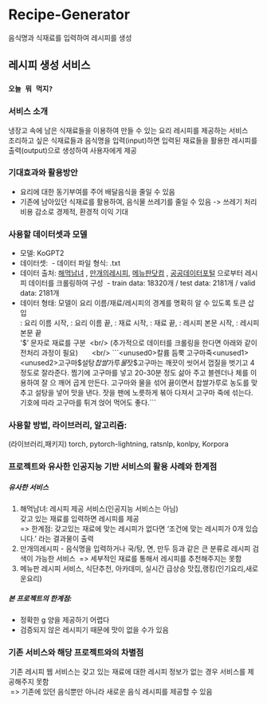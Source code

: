 # Recipe-Generator
음식명과 식재료를 입력하여 레시피를 생성

## 레시피 생성 서비스

### **`오늘 뭐 먹지?`**

### 서비스 소개
냉장고 속에 남은 식재료들을 이용하여 만들 수 있는 요리 레시피를 제공하는 서비스<br/>
조리하고 싶은 식재료들과 음식명을 입력(input)하면 입력된 재료들을 활용한 레시피를 출력(output)으로 생성하여 사용자에게 제공

### 기대효과와 활용방안 
- 요리에 대한 동기부여를 주어 배달음식을 줄일 수 있음
- 기존에 남아있던 식재료를 활용하여, 음식물 쓰레기를 줄일 수 있음 -> 쓰레기 처리비용 감소로 경제적, 환경적 이익 기대


### 사용할 데이터셋과 모델
- 모델: KoGPT2      
- 데이터셋:  - 데이터 파일 형식: .txt  
- 데이터 출처: [해먹남녀](https://haemukja.com/) , [만개의레시피](https://www.10000recipe.com/), [메뉴판닷컴](https://www.menupan.com/) , [공공데이터포털](https://www.data.go.kr/) 으로부터 레시피 데이터를 크롤링하여 구성
 - train data: 18320개 / test data: 2181개 / valid data: 2181개 
- 데이터 형태: 모델이 요리 이름/재료/레시피의 경계를 명확히 알 수 있도록 토큰 삽입  <br/>                       <unused0> : 요리 이름 시작, <unused1> : 요리 이름 끝, <unused2>: 재료 시작, <unused3>: 재료 끝, <unused4>: 레시피 본문 시작, <unused5>: 레시피 본문 끝  <br/>
'$’ 문자로 재료를 구분  <br/>                        
(추가적으로 데이터를 크롤링을 한다면 아래와 같이 전처리 과정이 필요)       <br/>
```<unused0>칼륨 듬뿍 고구마죽<unused1><unused2>고구마$설탕$찹쌀$가루$물$잣$<unused3><unused4>고구마는 깨끗이 씻어서 껍질을 벗기고 4 정도로 잘라준다. 찜기에 고구마를 넣고 20-30분 정도 삶아 주고 블렌더나 체를 이용하여 잘 으 깨어 곱게 만든다. 고구마와 물을 섞어 끓이면서 찹쌀가루로 농도를 맞추고 설탕을 넣어 맛을 낸다. 잣을 팬에 노릇하게 볶아 다져서 고구마 죽에 섞는다. 기호에 따라 고구마를 튀겨 얹어 먹어도 좋다.<unused5>```

### 사용할 방법, 라이브러리, 알고리즘: 
(라이브러리,패키지) torch, pytorch-lightning, ratsnlp, konlpy, Korpora

### 프로젝트와 유사한 인공지능 기반 서비스의 활용 사례와 한계점 
##### 유사한 서비스
1. 해먹남녀: 레시피 제공 서비스(인공지능 서비스는 아님)       
    갖고 있는 재료를 입력하면 레시피를 제공       
    => 한계점: 갖고있는 재료에 맞는 레시피가 없다면 ‘조건에 맞는 레시피가 0개 있습니다.’ 라는 결과물이 출력 
2. 만개의레시피 -  음식명을 입력하거나 국/탕, 면, 만두 등과 같은 큰 분류로 레시피 검색이 가능한 서비스
    => 세부적인 재료를 통해서 레시피를 추천해주지는 못함
3. 메뉴판
   레시피 서비스, 식단추천, 아카데미, 실시간 급상승 맛집,랭킹(인기요리,새로운요리) 

##### 본 프로젝트의 한계점: 
- 정확한 g 양을 제공하기 어렵다
- 검증되지 않은 레시피기 때문에 맛이 없을 수가 있음

### 기존 서비스와 해당 프로젝트와의 차별점
 기존 레시피 웹 서비스는 갖고 있는 재료에 대한 레시피 정보가 없는 경우 서비스를 제공해주지 못함<br/>
 => 기존에 있던 음식뿐만 아니라 새로운 음식 레시피를 제공할 수 있음 
